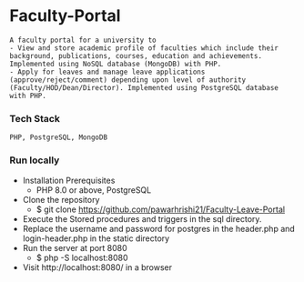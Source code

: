 # Faculty-Portal
	A faculty portal for a university to
	- View and store academic profile of faculties which include their background, publications, courses, education and achievements. Implemented using NoSQL database (MongoDB) with PHP. 
	- Apply for leaves and manage leave applications (approve/reject/comment) depending upon level of authority (Faculty/HOD/Dean/Director). Implemented using PostgreSQL database with PHP.

### Tech Stack
	PHP, PostgreSQL, MongoDB

### Run locally
- Installation Prerequisites
	-	PHP 8.0 or above, PostgreSQL
- Clone the repository
	-	$ git clone https://github.com/pawarhrishi21/Faculty-Leave-Portal
- Execute the Stored procedures and triggers in the sql directory.
- Replace the username and password for postgres in the header.php and login-header.php in the static directory
- Run the server at port 8080
	-	$ php -S localhost:8080
- Visit http://localhost:8080/ in a browser

